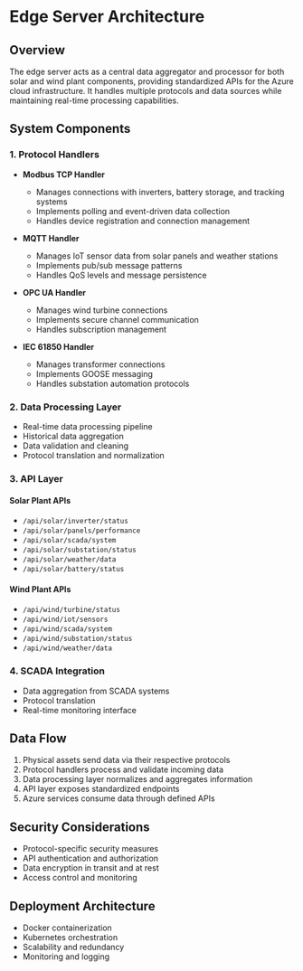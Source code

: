 # Edge Server Architecture

## Overview
The edge server acts as a central data aggregator and processor for both solar and wind plant components, providing standardized APIs for the Azure cloud infrastructure. It handles multiple protocols and data sources while maintaining real-time processing capabilities.

## System Components

### 1. Protocol Handlers
- **Modbus TCP Handler**
  - Manages connections with inverters, battery storage, and tracking systems
  - Implements polling and event-driven data collection
  - Handles device registration and connection management

- **MQTT Handler**
  - Manages IoT sensor data from solar panels and weather stations
  - Implements pub/sub message patterns
  - Handles QoS levels and message persistence

- **OPC UA Handler**
  - Manages wind turbine connections
  - Implements secure channel communication
  - Handles subscription management

- **IEC 61850 Handler**
  - Manages transformer connections
  - Implements GOOSE messaging
  - Handles substation automation protocols

### 2. Data Processing Layer
- Real-time data processing pipeline
- Historical data aggregation
- Data validation and cleaning
- Protocol translation and normalization

### 3. API Layer
#### Solar Plant APIs
- `/api/solar/inverter/status`
- `/api/solar/panels/performance`
- `/api/solar/scada/system`
- `/api/solar/substation/status`
- `/api/solar/weather/data`
- `/api/solar/battery/status`

#### Wind Plant APIs
- `/api/wind/turbine/status`
- `/api/wind/iot/sensors`
- `/api/wind/scada/system`
- `/api/wind/substation/status`
- `/api/wind/weather/data`

### 4. SCADA Integration
- Data aggregation from SCADA systems
- Protocol translation
- Real-time monitoring interface

## Data Flow
1. Physical assets send data via their respective protocols
2. Protocol handlers process and validate incoming data
3. Data processing layer normalizes and aggregates information
4. API layer exposes standardized endpoints
5. Azure services consume data through defined APIs

## Security Considerations
- Protocol-specific security measures
- API authentication and authorization
- Data encryption in transit and at rest
- Access control and monitoring

## Deployment Architecture
- Docker containerization
- Kubernetes orchestration
- Scalability and redundancy
- Monitoring and logging 